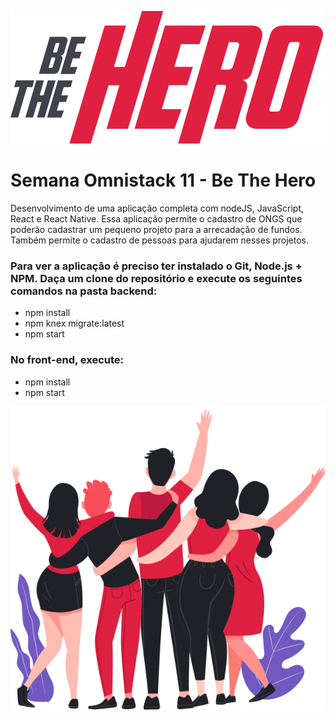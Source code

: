 ![Be the hero](https://raw.githubusercontent.com/ThiagoViana07/semanaomnistack11-beTheHero/73b8bcc4b1e585b13c235c1746ec36ad0c7d6a89/frontend/src/assets/logo.svg)

# Semana Omnistack 11 - Be The Hero

Desenvolvimento de uma aplicação completa com nodeJS, JavaScript, React e React Native. Essa aplicação permite o cadastro de ONGS que poderão cadastrar um pequeno projeto para a arrecadação de fundos. Também permite o cadastro de pessoas para ajudarem nesses projetos.

### Para ver a aplicação é preciso ter instalado o Git, Node.js + NPM. Daça um clone do repositório e execute os seguintes comandos na pasta backend:

* npm install
* npm knex migrate:latest
* npm start

### No front-end, execute:

* npm install
* npm start

![Heros](https://github.com/ThiagoViana07/semanaomnistack11-beTheHero/blob/master/frontend/src/assets/heroes.png?raw=true)
